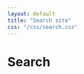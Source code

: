 ```yaml
---
layout: default
title: "Search site"
css: "/css/search.css"
---
```


# Search

<div id="google-custom-search">
<script>
  (function() {
    var cx = '015474832622011299309:rztlgfhd2em';
    var gcse = document.createElement('script');
    gcse.type = 'text/javascript';
    gcse.async = true;
    gcse.src = 'https://cse.google.com/cse.js?cx=' + cx;
    var s = document.getElementsByTagName('script')[0];
    s.parentNode.insertBefore(gcse, s);
  })();
</script>
<gcse:searchbox></gcse:searchbox>
<gcse:searchresults></gcse:searchresults>
</div>

